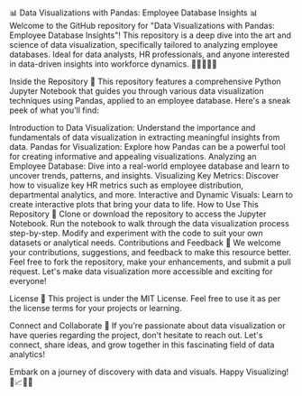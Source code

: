 📊 Data Visualizations with Pandas: Employee Database Insights 📊
Welcome to the GitHub repository for "Data Visualizations with Pandas: Employee Database Insights"! This repository is a deep dive into the art and science of data visualization, specifically tailored to analyzing employee databases. Ideal for data analysts, HR professionals, and anyone interested in data-driven insights into workforce dynamics. 🧑‍💼👩‍💼💼

Inside the Repository 📁
This repository features a comprehensive Python Jupyter Notebook that guides you through various data visualization techniques using Pandas, applied to an employee database. Here's a sneak peek of what you'll find:

Introduction to Data Visualization: Understand the importance and fundamentals of data visualization in extracting meaningful insights from data.
Pandas for Visualization: Explore how Pandas can be a powerful tool for creating informative and appealing visualizations.
Analyzing an Employee Database: Dive into a real-world employee database and learn to uncover trends, patterns, and insights.
Visualizing Key Metrics: Discover how to visualize key HR metrics such as employee distribution, departmental analytics, and more.
Interactive and Dynamic Visuals: Learn to create interactive plots that bring your data to life.
How to Use This Repository 🚀
Clone or download the repository to access the Jupyter Notebook.
Run the notebook to walk through the data visualization process step-by-step.
Modify and experiment with the code to suit your own datasets or analytical needs.
Contributions and Feedback 🤝
We welcome your contributions, suggestions, and feedback to make this resource better. Feel free to fork the repository, make your enhancements, and submit a pull request. Let's make data visualization more accessible and exciting for everyone!

License 📄
This project is under the MIT License. Feel free to use it as per the license terms for your projects or learning.

Connect and Collaborate 🌟
If you're passionate about data visualization or have queries regarding the project, don't hesitate to reach out. Let's connect, share ideas, and grow together in this fascinating field of data analytics!

Embark on a journey of discovery with data and visuals. Happy Visualizing! 🎉📈👩‍💻
